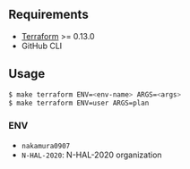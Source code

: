 ## Requirements

- [Terraform](https://developer.hashicorp.com/terraform/install) >= 0.13.0
- GitHub CLI

## Usage

```bash
$ make terraform ENV=<env-name> ARGS=<args>
$ make terraform ENV=user ARGS=plan
```

### ENV

- `nakamura0907`
- `N-HAL-2020`: N-HAL-2020 organization
